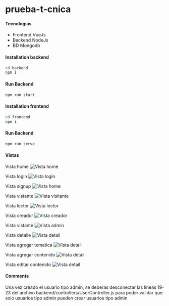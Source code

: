 # prueba-t-cnica
#### Tecnologias 

- Frontend VueJs
- Backend NodeJs
- BD Mongodb

####  Installation backend

```bash
cd backend
npm i
```

####  Run Backend

```bash
npm run start
```

####  Installation frontend

```bash
cd frontend
npm i
```

####  Run Backend

```bash
npm run serve
```

####  Vistas

Vista home
![Vista home](readmeimgs/home.png)

Vista login
![Vista login](readmeimgs/login.png)

Vista signup
![Vista home](readmeimgs/sign.png)

Vista vistante
![Vista visitante](readmeimgs/lista-visitante.png)

Vista lector
![Vista lector](readmeimgs/lista-lector.png)

Vista creador
![Vista creador](readmeimgs/lista-creador.png)

Vista vistante
![Vista admin](readmeimgs/lista-admin.png)

Vista detalle
![Vista detail](readmeimgs/detail.png)

Vista agregar tematica
![Vista detail](readmeimgs/add-topic.png)

Vista agregar contenido
![Vista detail](readmeimgs/add.png)

Vista editar contenido
![Vista detail](readmeimgs/edit.png)


####  Comments
Una vez creado el usuario tipo admin, se deberas desconectar las lineas 19-23 del archivo backend/controllers/UserController.js para poder validar que solo usuarios tipo admin pueden crear usuarios tipo admin



